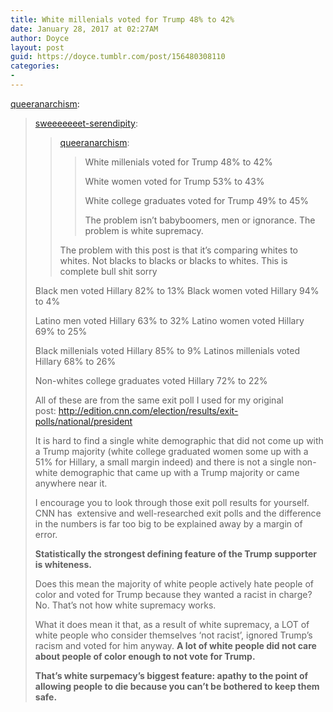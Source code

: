 ```yaml
---
title: White millenials voted for Trump 48% to 42%
date: January 28, 2017 at 02:27AM
author: Doyce
layout: post
guid: https://doyce.tumblr.com/post/156480308110
categories:
- 
--- 
```


<p><a href="http://queeranarchism.tumblr.com/post/156434094813/sweeeeeeet-serendipity-queeranarchism-white" class="tumblr_blog" target="_blank">queeranarchism</a>:</p>

<blockquote>
<p><a href="http://sweeeeeeet-serendipity.tumblr.com/post/156426791655/queeranarchism-white-millenials-voted-for-trump" class="tumblr_blog" target="_blank">sweeeeeeet-serendipity</a>:</p>
<blockquote>
<p><a href="http://queeranarchism.tumblr.com/post/152990089443/white-millenials-voted-for-trump-48-to-42-white" class="tumblr_blog" target="_blank">queeranarchism</a>:</p>
<blockquote>
<p>White millenials voted for Trump 48% to 42%  <br>

White women voted for Trump 53% to 43%  <br>

White college graduates voted for Trump 49% to 45%</p>

<p>The problem isn’t babyboomers, men or ignorance. The problem is white supremacy.</p>
</blockquote>

<p>The problem with this post is that it’s comparing whites to whites. Not blacks to blacks or blacks to whites. This is complete bull shit sorry</p>
</blockquote>
<p>Black men voted Hillary 82% to 13%  
Black women voted Hillary 94% to 4%</p>
<p>Latino men voted Hillary 63% to 32%  
Latino women voted Hillary 69% to 25%</p>
<p>Black millenials voted Hillary 85% to 9%  
Latinos millenials voted Hillary 68% to 26%</p>
<p>Non-whites college graduates voted Hillary 72% to 22%  
 


All of these are from the same exit poll I used for my original post: <a href="http://edition.cnn.com/election/results/exit-polls/national/president" target="_blank">http://edition.cnn.com/election/results/exit-polls/national/president</a></p>
<p>It is hard to find a single white demographic that did not come up with a Trump majority (white college graduated women some up with a 51% for Hillary, a small margin indeed) and there is not a single non-white demographic that came up with a Trump majority or came anywhere near it.  
</p>
<p>

I encourage you to look through those exit poll results for yourself. CNN has  extensive and well-researched exit polls and the difference in the numbers is far too big to be explained away by a margin of error. 
</p>
<p><b>Statistically the strongest defining feature of the Trump supporter is whiteness. </b></p>
<p>Does this mean the majority of white people actively hate people of color and voted for Trump because they wanted a racist in charge? No. That’s not how white supremacy works. </p>
<p>What it does mean it that, as a result of white supremacy, a LOT of white people who consider themselves ‘not racist’, ignored Trump’s racism and voted for him anyway. <b>A lot of white people did not care about people of color enough to not vote for Trump. </b></p>
<p><b>That’s white surpemacy’s biggest feature: apathy to the point of allowing people to die because you can’t be bothered to keep them safe. </b></p>
</blockquote>

<p><img src="http://doycetesterman.com/wp/wp-content/uploads/2017/01/2017-01-28-02.25.040AM.png" alt=""/></p> 
